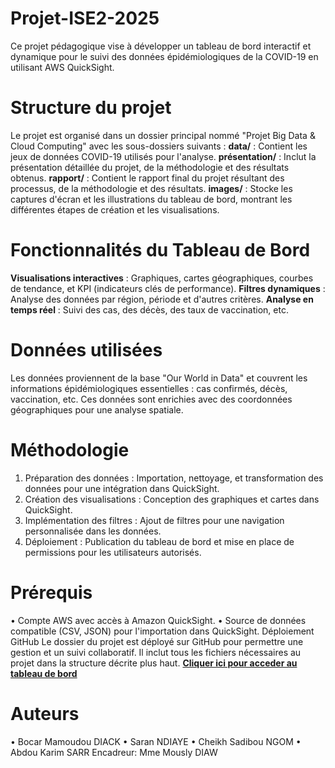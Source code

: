 # Projet-ISE2-2025
Ce projet pédagogique vise à développer un tableau de bord interactif et dynamique pour le suivi des données épidémiologiques de la COVID-19 en utilisant AWS QuickSight. 
# Structure du projet
Le projet est organisé dans un dossier principal nommé "Projet Big Data & Cloud Computing" avec les sous-dossiers suivants :
**data/** : Contient les jeux de données COVID-19 utilisés pour l'analyse.
**présentation/** : Inclut la présentation détaillée du projet, de la méthodologie et des résultats obtenus.
**rapport/** : Contient le rapport final du projet résultant des processus, de la méthodologie et des résultats.
**images/** : Stocke les captures d'écran et les illustrations du tableau de bord, montrant les différentes étapes de création et les visualisations.
# Fonctionnalités du Tableau de Bord
**Visualisations interactives** : Graphiques, cartes géographiques, courbes de tendance, et KPI (indicateurs clés de performance).
**Filtres dynamiques** : Analyse des données par région, période et d'autres critères.
**Analyse en temps réel** : Suivi des cas, des décès, des taux de vaccination, etc.
# Données utilisées
Les données proviennent de la base "Our World in Data" et couvrent les informations épidémiologiques essentielles : cas confirmés, décès, vaccination, etc. Ces données sont enrichies avec des coordonnées géographiques pour une analyse spatiale.
# Méthodologie
1.	Préparation des données : Importation, nettoyage, et transformation des données pour une intégration dans QuickSight.
2.	Création des visualisations : Conception des graphiques et cartes dans QuickSight.
3.	Implémentation des filtres : Ajout de filtres pour une navigation personnalisée dans les données.
4.	Déploiement : Publication du tableau de bord et mise en place de permissions pour les utilisateurs autorisés.
# Prérequis
•	Compte AWS avec accès à Amazon QuickSight.
•	Source de données compatible (CSV, JSON) pour l'importation dans QuickSight.
Déploiement GitHub
Le dossier du projet est déployé sur GitHub pour permettre une gestion et un suivi collaboratif. Il inclut tous les fichiers nécessaires au projet dans la structure décrite plus haut.
**[Cliquer ici pour acceder au tableau de bord](https://eu-west-3.quicksight.aws.amazon.com/sn/accounts/677276094569/dashboards/2f8f4f3d-172c-4f12-81aa-0bb702257739?directory_alias=projet-2024)**
# Auteurs
•	Bocar Mamoudou DIACK
•	Saran NDIAYE
•	Cheikh Sadibou NGOM
•	Abdou Karim SARR
Encadreur: Mme Mously DIAW
